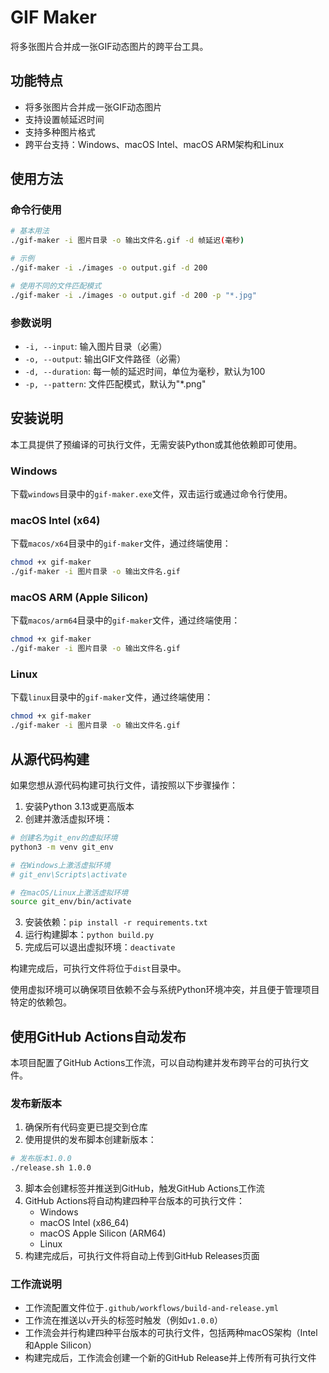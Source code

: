 # GIF Maker

将多张图片合并成一张GIF动态图片的跨平台工具。

## 功能特点

- 将多张图片合并成一张GIF动态图片
- 支持设置帧延迟时间
- 支持多种图片格式
- 跨平台支持：Windows、macOS Intel、macOS ARM架构和Linux

## 使用方法

### 命令行使用

```bash
# 基本用法
./gif-maker -i 图片目录 -o 输出文件名.gif -d 帧延迟(毫秒)

# 示例
./gif-maker -i ./images -o output.gif -d 200

# 使用不同的文件匹配模式
./gif-maker -i ./images -o output.gif -d 200 -p "*.jpg"
```

### 参数说明

- `-i, --input`: 输入图片目录（必需）
- `-o, --output`: 输出GIF文件路径（必需）
- `-d, --duration`: 每一帧的延迟时间，单位为毫秒，默认为100
- `-p, --pattern`: 文件匹配模式，默认为"*.png"

## 安装说明

本工具提供了预编译的可执行文件，无需安装Python或其他依赖即可使用。

### Windows

下载`windows`目录中的`gif-maker.exe`文件，双击运行或通过命令行使用。

### macOS Intel (x64)

下载`macos/x64`目录中的`gif-maker`文件，通过终端使用：

```bash
chmod +x gif-maker
./gif-maker -i 图片目录 -o 输出文件名.gif
```

### macOS ARM (Apple Silicon)

下载`macos/arm64`目录中的`gif-maker`文件，通过终端使用：

```bash
chmod +x gif-maker
./gif-maker -i 图片目录 -o 输出文件名.gif
```

### Linux

下载`linux`目录中的`gif-maker`文件，通过终端使用：

```bash
chmod +x gif-maker
./gif-maker -i 图片目录 -o 输出文件名.gif
```

## 从源代码构建

如果您想从源代码构建可执行文件，请按照以下步骤操作：

1. 安装Python 3.13或更高版本
2. 创建并激活虚拟环境：

```bash
# 创建名为git_env的虚拟环境
python3 -m venv git_env

# 在Windows上激活虚拟环境
# git_env\Scripts\activate

# 在macOS/Linux上激活虚拟环境
source git_env/bin/activate
```

3. 安装依赖：`pip install -r requirements.txt`
4. 运行构建脚本：`python build.py`
5. 完成后可以退出虚拟环境：`deactivate`

构建完成后，可执行文件将位于`dist`目录中。

使用虚拟环境可以确保项目依赖不会与系统Python环境冲突，并且便于管理项目特定的依赖包。

## 使用GitHub Actions自动发布

本项目配置了GitHub Actions工作流，可以自动构建并发布跨平台的可执行文件。

### 发布新版本

1. 确保所有代码变更已提交到仓库
2. 使用提供的发布脚本创建新版本：

```bash
# 发布版本1.0.0
./release.sh 1.0.0
```

3. 脚本会创建标签并推送到GitHub，触发GitHub Actions工作流
4. GitHub Actions将自动构建四种平台版本的可执行文件：
   - Windows
   - macOS Intel (x86_64)
   - macOS Apple Silicon (ARM64)
   - Linux
5. 构建完成后，可执行文件将自动上传到GitHub Releases页面

### 工作流说明

- 工作流配置文件位于`.github/workflows/build-and-release.yml`
- 工作流在推送以`v`开头的标签时触发（例如`v1.0.0`）
- 工作流会并行构建四种平台版本的可执行文件，包括两种macOS架构（Intel和Apple Silicon）
- 构建完成后，工作流会创建一个新的GitHub Release并上传所有可执行文件
